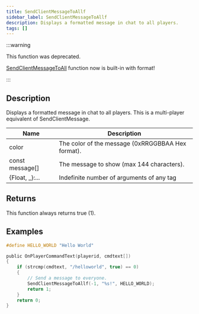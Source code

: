```yaml
---
title: SendClientMessageToAllf
sidebar_label: SendClientMessageToAllf
description: Displays a formatted message in chat to all players.
tags: []
---
```


<VersionWarn version='open.mp beta build 6' />

:::warning

This function was deprecated.

[SendClientMessageToAll](SendClientMessageToAll) function now is built-in with format!

:::

## Description

Displays a formatted message in chat to all players. This is a multi-player equivalent of SendClientMessage.

| Name            | Description                                       |
| --------------- | ------------------------------------------------- |
| color           | The color of the message (0xRRGGBBAA Hex format). |
| const message[] | The message to show (max 144 characters).         |
| \{Float, _}:...   | Indefinite number of arguments of any tag         |

## Returns

This function always returns true (1).

## Examples

```c
#define HELLO_WORLD "Hello World"

public OnPlayerCommandText(playerid, cmdtext[])
{
    if (strcmp(cmdtext, "/helloworld", true) == 0)
    {
        // Send a message to everyone.
        SendClientMessageToAllf(-1, "%s!", HELLO_WORLD);
        return 1;
    }
    return 0;
}
```
